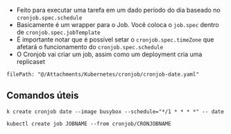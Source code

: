 - Feito para executar uma tarefa em um dado período do dia baseado no `cronjob.spec.schedule`
- Basicamente é um wrapper para o Job. Você coloca o `job.spec` dentro de `cronjob.spec.jobTemplate`
- É importante notar que é possível setar o `cronjob.spec.timeZone` que afetará o funcionamento do `cronjob.spec.schedule`
- O Cronjob vai criar um job, assim como um deployment cria uma replicaset

```reference
filePath: "@/Attachments/Kubernetes/cronjob/cronjob-date.yaml"
```

## Comandos úteis

```shell
k create cronjob date --image busybox --schedule="*/1 * * * *" -- date
```



```shell title:"Executa um job a partir de um cronjob, não precisando esperar"
kubectl create job JOBNAME --from cronjob/CRONJOBNAME
```